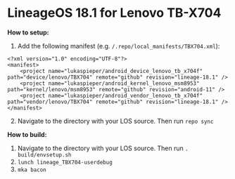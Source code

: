 # LineageOS 18.1 for Lenovo TB-X704

**How to setup:**

1. Add the following manifest (e.g. `/.repo/local_manifests/TBX704.xml`):
```
<?xml version="1.0" encoding="UTF-8"?>
<manifest>
    <project name="lukaspieper/android_device_lenovo_tb_x704f" path="device/lenovo/TBX704" remote="github" revision="lineage-18.1" />
    <project name="lukaspieper/android_kernel_lenovo_msm8953" path="kernel/lenovo/msm8953" remote="github" revision="android-11" />
    <project name="lukaspieper/android_vendor_lenovo_tb_x704f" path="vendor/lenovo/TBX704" remote="github" revision="lineage-18.1" />
</manifest>
```
2. Navigate to the directory with your LOS source. Then run `repo sync`

**How to build:**

1. Navigate to the directory with your LOS source. Then run `. build/envsetup.sh`
1. `lunch lineage_TBX704-userdebug`
1. `mka bacon`
